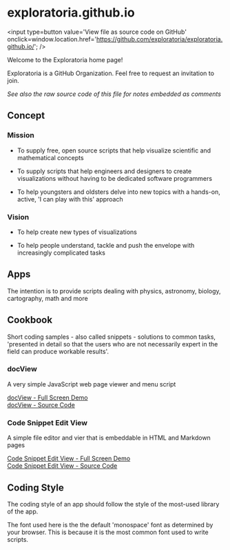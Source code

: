 exploratoria.github.io
===
<span style=display:none; >[View as web page]( http://exploratoria.github.io/ "View file as a web page." ) </span>
<input type=button value='View file as source code on GitHub' onclick=window.location.href='https://github.com/exploratoria/exploratoria.github.io/'; />

Welcome to the Exploratoria home page!

Exploratoria is a GitHub Organization. Feel free to request an invitation to join. 

_See also the raw source code of this file for notes embedded as comments_

## Concept

### Mission  
<!-- a statement of a rationale, applicable now as well as in the future -->
* To supply free, open source scripts that help visualize scientific and mathematical concepts

* To supply scripts that help engineers and designers to create visualizations without having to be dedicated software programmers

* To help youngsters and oldsters delve into new topics with a hands-on, active, 'I can play with this' approach

### Vision  
<!--  a descriptive picture of a desired future state -->

* To help create new types of visualizations

* To help people understand, tackle and push the envelope with increasingly complicated tasks

## Apps

The intention is to provide scripts dealing with physics, astronomy, biology, cartography, math and more

## Cookbook

Short coding samples - also called snippets - solutions to common tasks, 'presented in detail so that the users who are not necessarily expert in the field can produce workable results'.

<!--

https://en.wikipedia.org/wiki/Cookbook#Usage_outside_the_world_of_food

Might follow the O'Reilly structure: http://archive.oreilly.com/images/cookbooks/spread.gif

See also Christopher Alexander: A Pattern Language - https://en.wikipedia.org/wiki/A_Pattern_Language

-->

### docView
A very simple JavaScript web page viewer and menu script

[docView - Full Screen Demo]( http://exploratoria.github.io/cookbook/doc-view/latest/ )  
[docView - Source Code]( https://github.com/exploratoria/exploratoria.github.io/tree/master/cookbook/doc-view )

### Code Snippet Edit View

A simple file editor and vier that is embeddable in HTML and Markdown pages

[Code Snippet Edit View - Full Screen Demo]( http://exploratoria.github.io/cookbook/code-snippet-edit-view/latest/ )  
[Code Snippet Edit View - Source Code]( https://github.com/exploratoria/exploratoria.github.io/tree/master/cookbook/code-snippet-edit-view/ )



## Coding Style

The coding style of an app should follow the style of the most-used library of the app.

The font used here is the the default 'monospace' font as determined by your browser. This is because it is the most common font used to write scripts.


 
